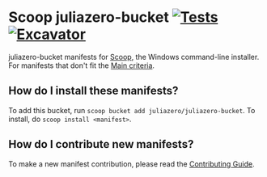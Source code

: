 # Scoop juliazero-bucket [![Tests](https://github.com/juliazero/juliazero-bucket/actions/workflows/ci.yml/badge.svg)](https://github.com/ScoopInstaller/Extras/actions/workflows/ci.yml) [![Excavator](https://github.com/juliazero/juliazero-bucket/actions/workflows/excavator.yml/badge.svg)](https://github.com/ScoopInstaller/Extras/actions/workflows/excavator.yml)

juliazero-bucket manifests for [Scoop](https://scoop.sh), the Windows command-line installer. For manifests that don't fit the [Main criteria](https://github.com/ScoopInstaller/Scoop/wiki/Criteria-for-including-apps-in-the-main-bucket).

How do I install these manifests?
---------------------------------

To add this bucket, run `scoop bucket add juliazero/juliazero-bucket`. To install, do `scoop install <manifest>`.

How do I contribute new manifests?
----------------------------------

To make a new manifest contribution, please read the [Contributing Guide](https://github.com/ScoopInstaller/.github/blob/main/.github/CONTRIBUTING.md).
